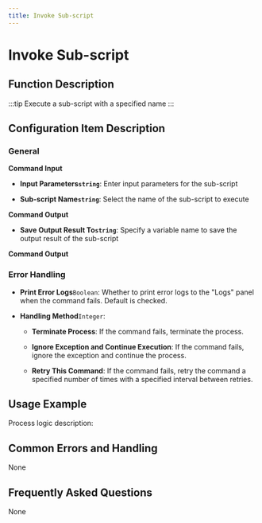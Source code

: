 ```yaml
---
title: Invoke Sub-script
---
```


# Invoke Sub-script

## Function Description

:::tip 
Execute a sub-script with a specified name
:::

## Configuration Item Description

### General

**Command Input**

- **Input Parameters`string`**: Enter input parameters for the sub-script

- **Sub-script Name`string`**: Select the name of the sub-script to execute


**Command Output**

- **Save Output Result To`string`**: Specify a variable name to save the output result of the sub-script


**Command Output**

### Error Handling

- **Print Error Logs**`Boolean`: Whether to print error logs to the "Logs" panel when the command fails. Default is checked. 

- **Handling Method**`Integer`:

    - **Terminate Process**: If the command fails, terminate the process.

    - **Ignore Exception and Continue Execution**: If the command fails, ignore the exception and continue the process.

    - **Retry This Command**: If the command fails, retry the command a specified number of times with a specified interval between retries.

## Usage Example

Process logic description:

## Common Errors and Handling

None

## Frequently Asked Questions

None

